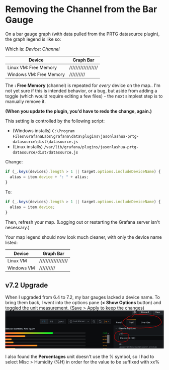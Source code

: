 # Removing the Channel from the Bar Gauge
On a bar gauge graph (with data pulled from the PRTG datasource plugin), the graph legend is like so:

Which is:
*Device: Channel*

Device | Graph Bar
-------|-------
Linux VM: Free Memory | //////////////////
Windows VM: Free Memory | //////////

The **: Free Memory** (channel) is repeated for *every* device on the map.. I'm not yet sure if this is intended behavior, or a bug, but aside from adding a toggle (which would require editing a few files) - the next simplest step is to manually remove it.  

**(When you update the plugin, you'd have to redo the change, again.)**

This setting is controlled by the following script:
- (Windows installs) `C:\Program Files\GrafanaLabs\grafana\data\plugins\jasonlashua-prtg-datasource\dist\datasource.js`
- (Linux installs) `/var/lib/grafana/plugins/jasonlashua-prtg-datasource/dist/datasource.js`

Change:
```javascript
if (_.keys(devices).length > 1 || target.options.includeDeviceName) {
  alias = item.device + ": " + alias;
}
```

To:
```javascript
if (_.keys(devices).length > 1 || target.options.includeDeviceName) {
  alias = item.device;
}
```

Then, refresh your map.  (Logging out or restarting the Grafana server isn't necessary.)

Your map legend should now look much cleaner, with only the device name listed:

Device | Graph Bar
-------|-------
Linux VM | //////////////////
Windows VM | //////////

## v7.2 Upgrade
When I upgraded from 6.4 to 7.2, my bar gauges lacked a device name.  To bring them back, I went into the options pane (**< Show Options** button) and toggled the unit measurement.  (Save > Apply to keep the changes)
![toggle fix](img/toggled.PNG)

I also found the **Percentages** unit doesn't use the % symbol, so I had to select Misc > Humidity (%H) in order for the value to be suffixed with xx%
